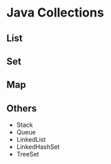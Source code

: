 # Java Collections

## List


## Set

## Map

## Others
  - Stack
  - Queue
  - LinkedList
  - LinkedHashSet
  - TreeSet
